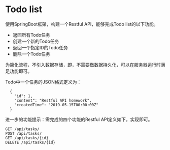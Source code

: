 # Todo list

使用SpringBoot框架，构建一个Restful API，能够完成Todo list的以下功能。

- 返回所有Todo任务
- 创建一个新的Todo任务
- 返回一个指定ID的Todo任务
- 删除一个Todo任务

为简化流程，不引入数据存储，即，不需要做数据持久化，可以在服务器运行时满足功能即可。

Todo中一个任务的JSON格式定义为：

```
  {
    "id": 1,
    "content": "Restful API homework",
    "createdTime": "2019-05-15T00:00:00Z"
  }
```

进一步的功能提示：需完成的四个功能的Restful API定义如下，实现即可。

```
GET /api/tasks/
POST /api/tasks/
GET /api/tasks/{id}
DELETE /api/tasks/{id}
```